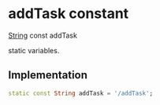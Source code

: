 


# addTask constant







[String](https://api.flutter.dev/flutter/dart-core/String-class.html) const addTask
  




<p>static variables.</p>



## Implementation

```dart
static const String addTask = '/addTask';
```







